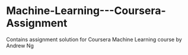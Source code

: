 # Machine-Learning---Coursera-Assignment
Contains assignment solution for Coursera Machine Learning course by Andrew Ng
